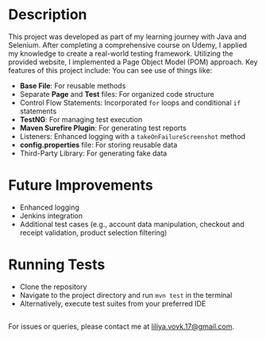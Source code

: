 # Description

This project was developed as part of my learning journey with Java and Selenium. After completing a comprehensive course on Udemy, I applied my knowledge to create a real-world testing framework. Utilizing the provided website, I implemented a Page Object Model (POM) approach. Key features of this project include:
You can see use of things like: 
* **Base File**: For reusable methods
* Separate **Page** and **Test** files: For organized code structure
* Control Flow Statements: Incorporated `for` loops and conditional `if` statements
* **TestNG**: For managing test execution
* **Maven Surefire Plugin**: For generating test reports
* Listeners: Enhanced logging with a `takeOnFailureScreenshot` method
* **config.properties** file: For storing reusable data
* Third-Party Library: For generating fake data

# Future Improvements
* Enhanced logging
* Jenkins integration
* Additional test cases (e.g., account data manipulation, checkout and receipt validation, product selection filtering)

# Running Tests
* Clone the repository
* Navigate to the project directory and run `mvn test` in the terminal
* Alternatively, execute test suites from your preferred IDE
##
For issues or queries, please contact me at liliya.vovk.17@gmail.com.

 
